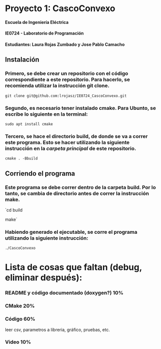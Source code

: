 # Proyecto 1: CascoConvexo
#### Escuela de Ingeniería Eléctrica
#### IE0724 - Laboratorio de Programación
#### Estudiantes: Laura Rojas Zumbado y Jose Pablo Camacho

## Instalación
### Primero, se debe crear un repositorio con el código correspondiente a este repositorio. Para hacerlo, se recomienda utilizar la instrucción git clone.

`git clone git@github.com:lrojasz/IE0724_CascoConvexo.git`

### Segundo, es necesario tener instalado cmake. Para Ubunto, se escribe lo siguiente en la terminal:

`sudo apt install cmake`

### Tercero, se hace el directorio build, de donde se va a correr este programa. Esto se hacer utilizando la siguiente instrucción en la _carpeta principal_ de este repositorio.

`cmake . -Bbuild`

## Corriendo el programa

### Este programa se debe correr dentro de la carpeta build. Por lo tanto, se cambia de directorio antes de correr la instrucción make.

`cd build

make`

### Habiendo generado el ejecutable, se corre el programa utilizando la siguiente instrucción:

`./CascoConvexo`




# Lista de cosas que faltan (debug, eliminar después):
### README y código documentado (doxygen?) 10%
### CMake 20%
### Código 60%
leer csv, parametros a libreria, gráfico, pruebas, etc.
### Video 10%
